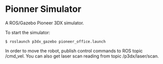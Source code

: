 Pionner Simulator
===========

A ROS/Gazebo Pioneer 3DX simulator.

To start the simulator:

	$ roslaunch p3dx_gazebo pioneer_office.launch

In order to move the robot, publish control commands to ROS topic /cmd_vel. You can also get laser scan reading from topic /p3dx/laser/scan.